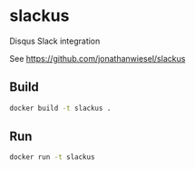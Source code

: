 # slackus
Disqus Slack integration

See https://github.com/jonathanwiesel/slackus

## Build

```bash
docker build -t slackus .
```

## Run

```bash
docker run -t slackus
```
